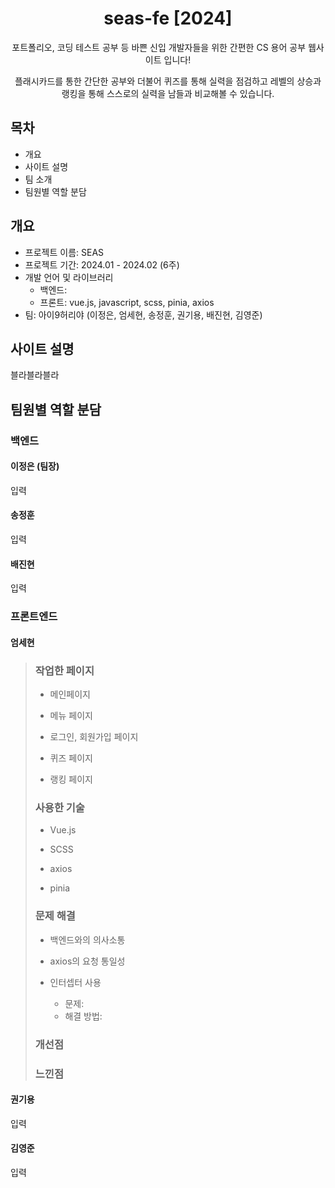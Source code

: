 # <center> seas-fe [2024]</center>

<center>포트폴리오, 코딩 테스트 공부 등 바쁜 신입 개발자들을 위한 간편한 CS 용어 공부 웹사이트 입니다!

플래시카드를 통한 간단한 공부와 더불어 퀴즈를 통해 실력을 점검하고 레벨의 상승과 랭킹을 통해 스스로의 실력을 남들과 비교해볼 수 있습니다.</center>

## 목차

-   개요
-   사이트 설명
-   팀 소개
-   팀원별 역할 분담

## 개요

-   프로젝트 이름: SEAS
-   프로젝트 기간: 2024.01 - 2024.02 (6주)
-   개발 언어 및 라이브러리
    -   백엔드:
    -   프론트: vue.js, javascript, scss, pinia, axios
-   팀: 아이9허리야 (이정은, 엄세현, 송정훈, 권기용, 배진현, 김영준)

## 사이트 설명

블라블라블라

## 팀원별 역할 분담

### 백엔드

#### 이정은 (팀장)

입력

#### 송정훈

입력

#### 배진현

입력

### 프론트엔드

#### 엄세현

> ### 작업한 페이지
>
> -   메인페이지
>
> -   메뉴 페이지
>
> -   로그인, 회원가입 페이지
>
> -   퀴즈 페이지
>
> -   랭킹 페이지
>
> ### 사용한 기술
>
> -   Vue.js
>
> -   SCSS
>
> -   axios
>
> -   pinia
>
> ### 문제 해결
>
> -   백엔드와의 의사소통
>
> -   axios의 요청 통일성
>
> -   인터셉터 사용
>     -   문제:
>     -   해결 방법:
>
> ### 개선점
>
> ### 느낀점

#### 권기용

입력

#### 김영준

입력
